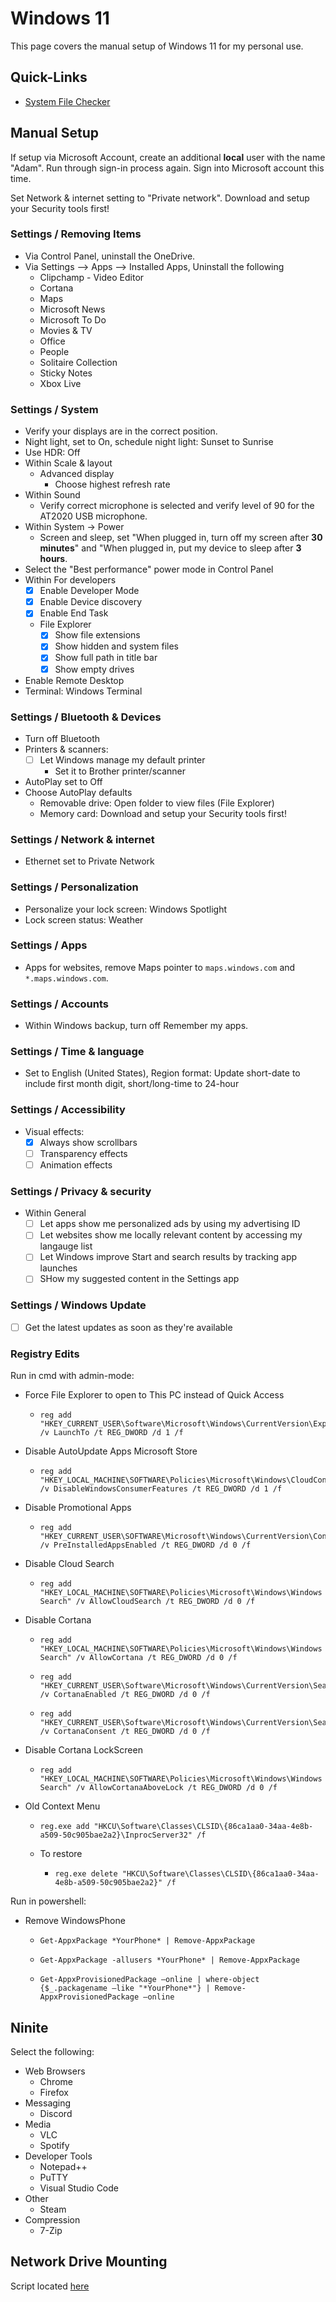 # Windows 11

This page covers the manual setup of Windows 11 for my personal use.

## Quick-Links

- [System File Checker](https://winbindex.m417z.com/)

## Manual Setup

If setup via Microsoft Account, create an additional **local** user with the name "Adam". Run through sign-in process again. Sign into Microsoft account this time.

Set Network & internet setting to "Private network". Download and setup your Security tools first!

### Settings / Removing Items

- Via Control Panel, uninstall the OneDrive.
- Via Settings --> Apps --> Installed Apps, Uninstall the following
  - Clipchamp - Video Editor
  - Cortana
  - Maps
  - Microsoft News
  - Microsoft To Do
  - Movies & TV
  - Office
  - People
  - Solitaire Collection
  - Sticky Notes
  - Xbox Live

### Settings / System

- Verify your displays are in the correct position.
- Night light, set to On, schedule night light: Sunset to Sunrise
- Use HDR: Off
- Within Scale & layout
  - Advanced display
    - Choose highest refresh rate
- Within Sound
  - Verify correct microphone is selected and verify level of 90 for the AT2020 USB microphone.
- Within System -> Power
  - Screen and sleep, set "When plugged in, turn off my screen after **30 minutes**" and "When plugged in, put my device to sleep after **3 hours**.
- Select the "Best performance" power mode in Control Panel
- Within For developers
  - [X] Enable Developer Mode
  - [X] Enable Device discovery
  - [X] Enable End Task
  - File Explorer
    - [X] Show file extensions
    - [X] Show hidden and system files
    - [X] Show full path in title bar
    - [X] Show empty drives
- Enable Remote Desktop
- Terminal: Windows Terminal

### Settings / Bluetooth & Devices

- Turn off Bluetooth
- Printers & scanners:
  - [ ] Let Windows manage my default printer
    - Set it to Brother printer/scanner
- AutoPlay set to Off
- Choose AutoPlay defaults
  - Removable drive: Open folder to view files (File Explorer)
  - Memory card: Download and setup your Security tools first!

### Settings / Network & internet

- Ethernet set to Private Network

### Settings / Personalization

- Personalize your lock screen: Windows Spotlight
- Lock screen status: Weather

### Settings / Apps

- Apps for websites, remove Maps pointer to `maps.windows.com` and `*.maps.windows.com`.

### Settings / Accounts

- Within Windows backup, turn off Remember my apps.

### Settings / Time & language

- Set to English (United States), Region format: Update short-date to include first month digit, short/long-time to 24-hour

### Settings / Accessibility

- Visual effects:
  - [X] Always show scrollbars
  - [ ] Transparency effects
  - [ ] Animation effects

### Settings / Privacy & security

- Within General
  - [ ] Let apps show me personalized ads by using my advertising ID
  - [ ] Let websites show me locally relevant content by accessing my langauge list
  - [ ] Let Windows improve Start and search results by tracking app launches
  - [ ] SHow my suggested content in the Settings app

### Settings / Windows Update

- [ ] Get the latest updates as soon as they're available

### Registry Edits

Run in cmd with admin-mode:

- Force File Explorer to open to This PC instead of Quick Access
  -     reg add "HKEY_CURRENT_USER\Software\Microsoft\Windows\CurrentVersion\Explorer\Advanced" /v LaunchTo /t REG_DWORD /d 1 /f
- Disable AutoUpdate Apps Microsoft Store
  -     reg add "HKEY_LOCAL_MACHINE\SOFTWARE\Policies\Microsoft\Windows\CloudContent" /v DisableWindowsConsumerFeatures /t REG_DWORD /d 1 /f
- Disable Promotional Apps
  -     reg add "HKEY_CURRENT_USER\SOFTWARE\Microsoft\Windows\CurrentVersion\ContentDeliveryManager" /v PreInstalledAppsEnabled /t REG_DWORD /d 0 /f
- Disable Cloud Search
  -     reg add "HKEY_LOCAL_MACHINE\SOFTWARE\Policies\Microsoft\Windows\Windows Search" /v AllowCloudSearch /t REG_DWORD /d 0 /f
- Disable Cortana
  -     reg add "HKEY_LOCAL_MACHINE\SOFTWARE\Policies\Microsoft\Windows\Windows Search" /v AllowCortana /t REG_DWORD /d 0 /f
  -     reg add "HKEY_CURRENT_USER\Software\Microsoft\Windows\CurrentVersion\Search" /v CortanaEnabled /t REG_DWORD /d 0 /f
  -     reg add "HKEY_CURRENT_USER\Software\Microsoft\Windows\CurrentVersion\Search" /v CortanaConsent /t REG_DWORD /d 0 /f
- Disable Cortana LockScreen
  -     reg add "HKEY_LOCAL_MACHINE\SOFTWARE\Policies\Microsoft\Windows\Windows Search" /v AllowCortanaAboveLock /t REG_DWORD /d 0 /f
- Old Context Menu
  -     reg.exe add "HKCU\Software\Classes\CLSID\{86ca1aa0-34aa-4e8b-a509-50c905bae2a2}\InprocServer32" /f
  - To restore
    -     reg.exe delete "HKCU\Software\Classes\CLSID\{86ca1aa0-34aa-4e8b-a509-50c905bae2a2}" /f

Run in powershell:

- Remove WindowsPhone
  -     Get-AppxPackage *YourPhone* | Remove-AppxPackage
  -     Get-AppxPackage -allusers *YourPhone* | Remove-AppxPackage
  -     Get-AppxProvisionedPackage –online | where-object {$_.packagename –like "*YourPhone*"} | Remove-AppxProvisionedPackage –online

## Ninite

Select the following:

- Web Browsers
  - Chrome
  - Firefox
- Messaging
  - Discord
- Media
  - VLC
  - Spotify
- Developer Tools
  - Notepad++
  - PuTTY
  - Visual Studio Code
- Other
  - Steam
- Compression
  - 7-Zip

## Network Drive Mounting

Script located [here](https://github.com/adamzvolanek/DevRack/blob/main/scripts/windows_11/network_drive_mounts.bat)
